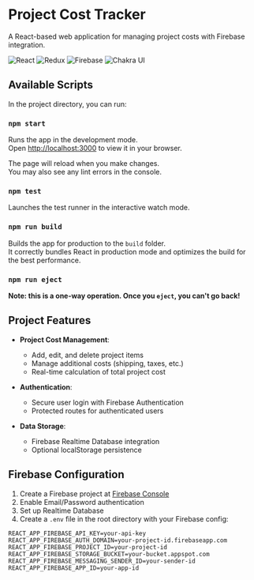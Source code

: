 # Project Cost Tracker

A React-based web application for managing project costs with Firebase integration.

![React](https://img.shields.io/badge/react-%2320232a.svg?style=for-the-badge&logo=react&logoColor=%2361DAFB)
![Redux](https://img.shields.io/badge/redux-%23593d88.svg?style=for-the-badge&logo=redux&logoColor=white)
![Firebase](https://img.shields.io/badge/Firebase-039BE5?style=for-the-badge&logo=Firebase&logoColor=white)
![Chakra UI](https://img.shields.io/badge/chakra-%234ED1C5.svg?style=for-the-badge&logo=chakraui&logoColor=white)

## Available Scripts

In the project directory, you can run:

### `npm start`

Runs the app in the development mode.\
Open [http://localhost:3000](http://localhost:3000) to view it in your browser.

The page will reload when you make changes.\
You may also see any lint errors in the console.

### `npm test`

Launches the test runner in the interactive watch mode.

### `npm run build`

Builds the app for production to the `build` folder.\
It correctly bundles React in production mode and optimizes the build for the best performance.

### `npm run eject`

**Note: this is a one-way operation. Once you `eject`, you can't go back!**

## Project Features

- **Project Cost Management**:
  - Add, edit, and delete project items
  - Manage additional costs (shipping, taxes, etc.)
  - Real-time calculation of total project cost

- **Authentication**:
  - Secure user login with Firebase Authentication
  - Protected routes for authenticated users

- **Data Storage**:
  - Firebase Realtime Database integration
  - Optional localStorage persistence

## Firebase Configuration

1. Create a Firebase project at [Firebase Console](https://console.firebase.google.com/)
2. Enable Email/Password authentication
3. Set up Realtime Database
4. Create a `.env` file in the root directory with your Firebase config:

```env
REACT_APP_FIREBASE_API_KEY=your-api-key
REACT_APP_FIREBASE_AUTH_DOMAIN=your-project-id.firebaseapp.com
REACT_APP_FIREBASE_PROJECT_ID=your-project-id
REACT_APP_FIREBASE_STORAGE_BUCKET=your-bucket.appspot.com
REACT_APP_FIREBASE_MESSAGING_SENDER_ID=your-sender-id
REACT_APP_FIREBASE_APP_ID=your-app-id
